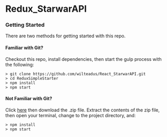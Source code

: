 # Redux_StarwarAPI


### Getting Started

There are two methods for getting started with this repo.

#### Familiar with Git?
Checkout this repo, install dependencies, then start the gulp process with the following:

```
> git clone https://github.com/wilteadus/React_StarwarAPI.git
> cd ReduxSimpleStarter
> npm install
> npm start
```

#### Not Familiar with Git?
Click [here](https://github.com/wilteadus/React_StarwarAPI/archive/master.zip) then download the .zip file.  Extract the contents of the zip file, then open your terminal, change to the project directory, and:

```
> npm install
> npm start
```
